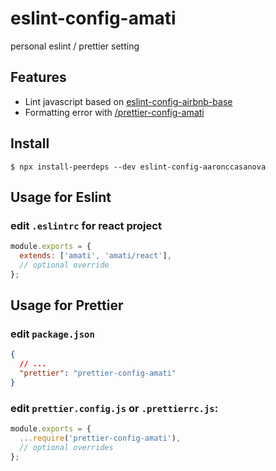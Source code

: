# eslint-config-amati

personal eslint / prettier setting

## Features

- Lint javascript based on [eslint-config-airbnb-base](https://www.npmjs.com/package/eslint-config-airbnb-base)
- Formatting error with [/prettier-config-amati](https://www.npmjs.com/package/prettier-config-amati)

## Install

```shell
$ npx install-peerdeps --dev eslint-config-aaronccasanova
```

## Usage for Eslint

### edit `.eslintrc` for react project

```js
module.exports = {
  extends: ['amati', 'amati/react'],
  // optional override
};
```

## Usage for Prettier

### edit `package.json`

```json
{
  // ...
  "prettier": "prettier-config-amati"
}
```

### edit `prettier.config.js` or `.prettierrc.js`:

```js
module.exports = {
  ...require('prettier-config-amati'),
  // optional overrides
};
```
